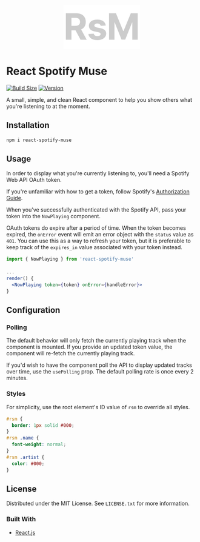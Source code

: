 <p align="center">
  <img src="img/title.svg" alt="react spotify muse" />
</p>

# React Spotify Muse

[![Build Size](https://img.shields.io/bundlephobia/minzip/react-spotify-muse?label=bundle%20size&style=flat&colorA=000000&colorB=000000)](https://bundlephobia.com/result?p=react-spotify-muse)
[![Version](https://img.shields.io/npm/v/react-spotify-muse?style=flat&colorA=000000&colorB=000000)](https://www.npmjs.com/package/react-spotify-muse)

A small, simple, and clean React component to help you show others what you're listening to at the moment.

## Installation

```sh
npm i react-spotify-muse
```

## Usage

In order to display what you're currently listening to, you'll need a Spotify Web API OAuth token.

If you're unfamiliar with how to get a token, follow Spotify's [Authorization Guide](https://developer.spotify.com/documentation/general/guides/authorization/).

When you've successfully authenticated with the Spotify API, pass your token into the `NowPlaying` component.

OAuth tokens do expire after a period of time. When the token becomes expired, the `onError` event will emit an error object with the `status` value as `401`. You can use this as a way to refresh your token, but it is preferable to keep track of the `expires_in` value associated with your token instead.

```jsx
import { NowPlaying } from 'react-spotify-muse'

...
render() {
  <NowPlaying token={token} onError={handleError}>
}
```

## Configuration

### Polling

The default behavior will only fetch the currently playing track when the component is mounted. If you provide an updated token value, the component will re-fetch the currently playing track.

If you'd wish to have the component poll the API to display updated tracks over time, use the `usePolling` prop. The default polling rate is once every 2 minutes.

### Styles

For simplicity, use the root element's ID value of `rsm` to override all styles.

```css
#rsm {
  border: 1px solid #000;
}
#rsm .name {
  font-weight: normal;
}
#rsm .artist {
  color: #000;
}
```

## License

Distributed under the MIT License. See `LICENSE.txt` for more information.

### Built With

- [React.js](https://reactjs.org/)
